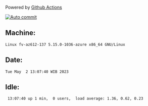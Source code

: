 Powered by [Github Actions](https://github.com/features/actions)

[![Auto commit](https://github.com/hiage/workstation/workflows/Auto%20commit/badge.svg)](https://github.com/hiage/workstation/actions?query=workflow%3A%22Auto+commit%22)

## Machine:
```
Linux fv-az612-137 5.15.0-1036-azure x86_64 GNU/Linux
```
## Date:
```
Tue May  2 13:07:40 WIB 2023
```
## Idle:
```
 13:07:40 up 1 min,  0 users,  load average: 1.36, 0.62, 0.23
```
